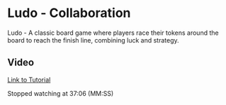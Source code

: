 # Ludo - Collaboration

Ludo - A classic board game where players race their tokens around the board to reach the finish line, combining luck and strategy.

## Video

[Link to Tutorial](https://youtu.be/2dgYLR2hOTk?si=DuI5TSnpjMGF6Xx_)

Stopped watching at 37:06 (MM:SS)
